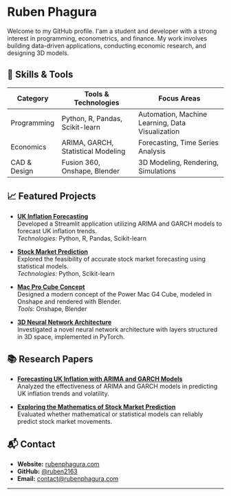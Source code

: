 # Ruben Phagura 

Welcome to my GitHub profile. I'am a student and developer with a strong interest in programming, econometrics, and finance. My work involves building data-driven applications, conducting economic research, and designing 3D models.

## 🔧 Skills & Tools

| Category       | Tools & Technologies                     | Focus Areas                          |
|----------------|------------------------------------------|--------------------------------------|
| Programming    | Python, R, Pandas, Scikit-learn          | Automation, Machine Learning, Data Visualization |
| Economics      | ARIMA, GARCH, Statistical Modeling       | Forecasting, Time Series Analysis    |
| CAD & Design   | Fusion 360, Onshape, Blender             | 3D Modeling, Rendering, Simulations  |

## 📈 Featured Projects

- **[UK Inflation Forecasting](https://rubenphagura-uk-inflation.streamlit.app)**  
  Developed a Streamlit application utilizing ARIMA and GARCH models to forecast UK inflation trends.  
  *Technologies:* Python, R, Pandas, Scikit-learn

- **[Stock Market Prediction](https://rubenphagura-market-prediction.streamlit.app)**  
  Explored the feasibility of accurate stock market forecasting using statistical models.  
  *Technologies:* Python, Scikit-learn

- **[Mac Pro Cube Concept](https://www.rubenphagura.com/projects/mac-pro-cube/)**  
  Designed a modern concept of the Power Mac G4 Cube, modeled in Onshape and rendered with Blender.  
  *Tools:* Onshape, Blender

- **[3D Neural Network Architecture](https://www.rubenphagura.com/projects/3d-networks/)**  
  Investigated a novel neural network architecture with layers structured in 3D space, implemented in PyTorch.

## 📚 Research Papers

- **[Forecasting UK Inflation with ARIMA and GARCH Models](https://www.rubenphagura.com/rubens-economics/forecasting-uk-inflation/)**  
  Analyzed the effectiveness of ARIMA and GARCH models in predicting UK inflation trends and volatility.

- **[Exploring the Mathematics of Stock Market Prediction](https://www.rubenphagura.com/rubens-economics/stock-market-prediction/)**  
  Evaluated whether mathematical or statistical models can reliably predict stock market movements.

## 📬 Contact

- **Website:** [rubenphagura.com](https://rubenphagura.com)
- **GitHub:** [@ruben2163](https://github.com/ruben2163)
- **Email:** contact@rubenphagura.com

---